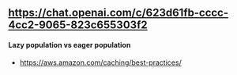 ## https://chat.openai.com/c/623d61fb-cccc-4cc2-9065-823c655303f2

#### Lazy population vs eager population
- https://aws.amazon.com/caching/best-practices/